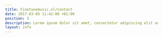 ```yaml
---
title: Finetunemusic.nl/contact
date: 2017-03-05 11:42:00 +01:00
position: 5
description: Lorem ipsum dolor sit amet, consectetur adipiscing elit unde omnis.
layout: info
---
```


